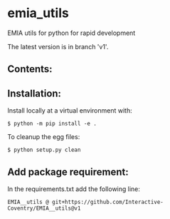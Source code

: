 # emia_utils
EMIA utils for python for rapid development

The latest version is in branch 'v1'.

## Contents: 


## Installation:
Install locally at a virtual environment with:

```
$ python -m pip install -e . 
```
To cleanup the egg files:

```
$ python setup.py clean     
```

## Add package requirement: 
In the requirements.txt add the following line: 

```
EMIA__utils @ git+https://github.com/Interactive-Coventry/EMIA__utils@v1
```
